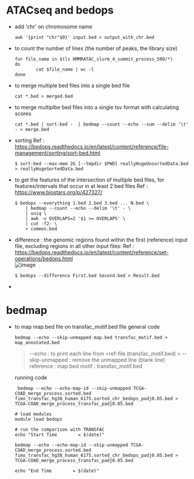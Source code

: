 # ATACseq and bedops
  - add 'chr' on chromosome name
    ```
    awk '{print "chr"$0}' input.bed > output_with_chr.bed
    ```
  - to count the number of lines (the number of peaks, the library size)
    ```
    for file_name in $(ls HMMRATAC_slurm_4_summit_process_500/*)
    do
            cat $file_name | wc -l
    done
    ```
  - to merge multiple bed files into a single bed file
    ```
    cat *.bed > merged.bed
    ```
  - to merge multiplbe bed files into a single tsv format with calculating scores
    ```
    cat *.bed | sort-bed -  | bedmap --count --echo --sum --delim '\t' - > merge.bed  
    ```
  - sorting
    Ref : https://bedops.readthedocs.io/en/latest/content/reference/file-management/sorting/sort-bed.html
    ```
    $ sort-bed --max-mem 2G [--tmpdir $PWD] reallyHugeUnsortedData.bed > reallyHugeSortedData.bed 
    ```
  - to get the features of the intersection of multiple bed files, for features/intervals that occur in at least 2 bed files
      Ref : https://www.biostars.org/p/427327/
      ```
      $ bedops --everything 1.bed 2.bed 3.bed ... N.bed \
          | bedmap --count --echo --delim '\t' - \
          | uniq \
          | awk -v OVERLAPS=2 '$1 >= OVERLAPS' \
          | cut -f2- \
          > common.bed
      ```
  - difference : the genomic regions found within the first (reference) input file, excluding regions in all other input files:
    Ref : https://bedops.readthedocs.io/en/latest/content/reference/set-operations/bedops.html  
    ![image](https://user-images.githubusercontent.com/48517782/147903426-483738af-dfb8-49ac-8a4f-a01ed90d61c1.png)  
    ```
    $ bedops --difference First.bed Second.bed > Result.bed
    ```
  - 
# bedmap
- to map map.bed file on transfac_motif.bed file
  general code
  ```
  bedmap --echo --skip-unmapped map.bed transfac_motif.bed > map_annotated.bed
  ```
  > --echo : to print each line from <ref-file (transfac_motif.bed) >
  > --skip-unmapped : remove the unmapped line (blank line)  
  > reference : map.bed 
  > motif : transfac_motif.bed
  
  running code
  ```
   bedmap --echo --echo-map-id --skip-unmapped TCGA-COAD_merge_process.sorted.bed fimo_transfac_hg38_human_6175.sorted_chr_bedops_padj0.05.bed > TCGA-COAD_merge_process_transfac_padj0.05.bed
  ```
  ```
  # load modules
  module load bedops

  # run the comparison with TRANSFAC
  echo "Start Time        = $(date)"

  bedmap --echo --echo-map-id --skip-unmapped TCGA-COAD_merge_process.sorted.bed fimo_transfac_hg38_human_6175.sorted_chr_bedops_padj0.05.bed > TCGA-COAD_merge_process_transfac_padj0.05.bed

  echo "End Time        = $(date)"
  ```
